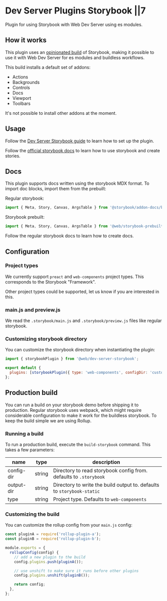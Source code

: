 # Dev Server  Plugins  Storybook ||7

Plugin for using Storybook with Web Dev Server using es modules.

## How it works

This plugin uses an [opinionated build](https://github.com/modernweb-dev/storybook-prebuilt) of Storybook, making it possible to use it with Web Dev Server for es modules and buildless workflows.

This build installs a default set of addons:

- Actions
- Backgrounds
- Controls
- Docs
- Viewport
- Toolbars

It's not possible to install other addons at the moment.

## Usage

Follow the [Dev Server Storybook guide](../../../guides/dev-server/storybook.md) to learn how to set up the plugin.

Follow the [official storybook docs](https://storybook.js.org/) to learn how to use storybook and create stories.

## Docs

This plugin supports docs written using the storybook MDX format. To import doc blocks, import them from the prebuilt:

Regular storybook:

```js
import { Meta, Story, Canvas, ArgsTable } from '@storybook/addon-docs/blocks';
```

Storybook prebuilt:

```js
import { Meta, Story, Canvas, ArgsTable } from '@web/storybook-prebuilt/addon-docs/blocks.js';
```

Follow the regular storybook docs to learn how to create docs.

## Configuration

### Project types

We currently support `preact` and `web-components` project types. This corresponds to the Storybook "Framework".

Other project types could be supported, let us know if you are interested in this.

### main.js and preview.js

We read the `.storybook/main.js` and `.storybook/preview.js` files like regular storybook.

### Customizing storybook directory

You can customize the storybook directory when instantiating the plugin:

```js
import { storybookPlugin } from '@web/dev-server-storybook';

export default {
  plugins: [storybookPlugin({ type: 'web-components', configDir: 'custom-directory' })],
};
```

## Production build

You can run a build on your storybook demo before shipping it to production. Regular storybook uses webpack, which might require considerable configuration to make it work for the buildless storybook. To keep the build simple we are using Rollup.

### Running a build

To run a production build, execute the `build-storybook` command. This takes a few parameters:

| name       | type   | description                                                            |
| ---------- | ------ | ---------------------------------------------------------------------- |
| config-dir | string | Directory to read storybook config from. defaults to `.storybook`      |
| output-dir | string | Directory to write the build output to. defaults to `storybook-static` |
| type       | string | Project type. Defaults to `web-components`                             |

### Customizing the build

You can customize the rollup config from your `main.js` config:

```js
const pluginA = require('rollup-plugin-a');
const pluginB = require('rollup-plugin-b');

module.exports = {
  rollupConfig(config) {
    // add a new plugin to the build
    config.plugins.push(pluginA());

    // use unshift to make sure it runs before other plugins
    config.plugins.unshift(pluginB());

    return config;
  },
};
```
